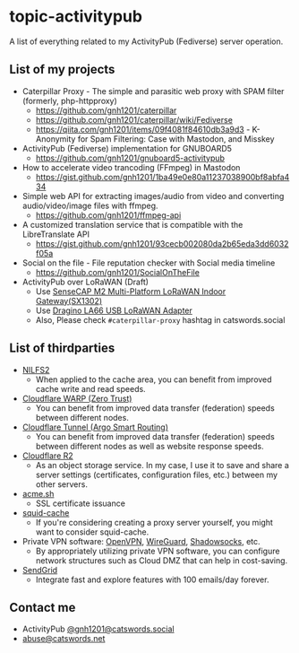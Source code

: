 # topic-activitypub
A list of everything related to my ActivityPub (Fediverse) server operation.
 
## List of my projects
* Caterpillar Proxy - The simple and parasitic web proxy with SPAM filter (formerly, php-httpproxy)
  * https://github.com/gnh1201/caterpillar
  * https://github.com/gnh1201/caterpillar/wiki/Fediverse
  * https://qiita.com/gnh1201/items/09f4081f84610db3a9d3 - K-Anonymity for Spam Filtering: Case with Mastodon, and Misskey
* ActivityPub (Fediverse) implementation for GNUBOARD5
  * https://github.com/gnh1201/gnuboard5-activitypub
* How to accelerate video trancoding (FFmpeg) in Mastodon
  * https://gist.github.com/gnh1201/1ba49e0e80a11237038900bf8abfa434
* Simple web API for extracting images/audio from video and converting audio/video/image files with ffmpeg.
  * https://github.com/gnh1201/ffmpeg-api
* A customized translation service that is compatible with the LibreTranslate API
  * https://gist.github.com/gnh1201/93cecb002080da2b65eda3dd6032f05a
* Social on the file - File reputation checker with Social media timeline
  * https://github.com/gnh1201/SocialOnTheFile
* ActivityPub over LoRaWAN (Draft)
  * Use [SenseCAP M2 Multi-Platform LoRaWAN Indoor Gateway(SX1302)](https://www.seeedstudio.com/SenseCAP-Multi-Platform-LoRaWAN-Indoor-Gateway-SX1302-EU868-p-5471.html)
  * Use [Dragino LA66 USB LoRaWAN Adapter](https://www.dragino.com/products/lora/item/232-la66-usb-lorawan-adapter.html)
  * Also, Please check `#caterpillar-proxy` hashtag in catswords.social

## List of thirdparties
* [NILFS2](https://nilfs.sourceforge.io/en/about_nilfs.html)
  * When applied to the cache area, you can benefit from improved cache write and read speeds.
* [Cloudflare WARP (Zero Trust)](https://one.one.one.one/ )
  * You can benefit from improved data transfer (federation) speeds between different nodes.
* [Cloudflare Tunnel (Argo Smart Routing)](https://www.cloudflare.com/products/tunnel/)
  * You can benefit from improved data transfer (federation) speeds between different nodes as well as website response speeds.
* [Cloudflare R2](https://www.cloudflare.com/ko-kr/developer-platform/r2/)
  * As an object storage service. In my case, I use it to save and share a server settings (certificates, configuration files, etc.) between my other servers.
* [acme.sh](https://github.com/acmesh-official/acme.sh)
  * SSL certificate issuance
* [squid-cache](https://www.squid-cache.org/)
  * If you're considering creating a proxy server yourself, you might want to consider squid-cache.
* Private VPN software: [OpenVPN](https://openvpn.net/), [WireGuard](https://www.wireguard.com/), [Shadowsocks](https://shadowsocks.org/), etc.
  * By appropriately utilizing private VPN software, you can configure network structures such as Cloud DMZ that can help in cost-saving.
* [SendGrid](https://sendgrid.com/)
  * Integrate fast and explore features with 100 emails/day forever.

## Contact me
* ActivityPub [@gnh1201@catswords.social](https://catswords.social/@gnh1201)
* abuse@catswords.net
